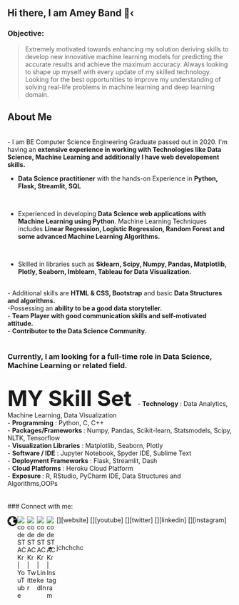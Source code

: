 ## Hi there, I am Amey Band 👋‹

### Objective:
> Extremely motivated towards enhancing my solution deriving skills to develop new innovative machine learning models for predicting the accurate results and achieve the maximum accuracy. Always looking to shape up myself with every update of my skilled technology. Looking for the best opportunities to improve my understanding of solving real-life problems in machine learning and deep learning domain. 

## About Me
<br>
- I am BE Computer Science Engineering Graduate passed out in 2020. I'm having an <b>extensive experience in working with Technologies like Data Science, Machine Learning and additionally I have web developement skills.</b>

<br>

- <b>Data Science practitioner</b> with the hands-on Experience in <b>Python, Flask, Streamlit, SQL</b>

<br>

- Experienced in developing <b>Data Science web applications with Machine Learning using Python</b>. Machine Learning Techniques includes <b>Linear Regression, Logistic Regression, Random Forest and some advanced Machine Learning Algorithms.</b>

<br>

- Skilled in libraries such as <b>Sklearn, Scipy, Numpy, Pandas, Matplotlib, Plotly, Seaborn, Imblearn, Tableau for Data Visualization.</b>
<br>
- Additional skills are <b>HTML & CSS, Bootstrap</b> and basic <b>Data Structures and algorithms.</b>
<br>
-Possessing an <b>ability to be a good data storyteller.</b>
<br>
- <b>Team Player with good communication skills and self-motivated attitude.</b>
<br>
- <b>Contributor to the Data Science Community.</b>
<br><br>

### Currently, I am looking for a full-time role in Data Science, Machine Learning or related field.

<br>
<html><font size="15"><b>MY Skill Set</b> </font></html>
- <b>Technology</b>               : Data Analytics, Machine Learning, Data Visualization
<br>
- <b>Programming</b>               : Python, C, C++
<br>
- <b>Packages/Frameworks </b>      : Numpy, Pandas, Scikit-learn, Statsmodels, Scipy, NLTK, Tensorflow
<br>
- <b>Visualization Libraries</b>   : Matplotlib, Seaborn, Plotly 
<br>
- <b>Software / IDE</b>            : Jupyter Notebook, Spyder IDE, Sublime Text
<br>
- <b>Deployment Frameworks</b>     : Flask, Streamlit, Dash 
<br>
- <b>Cloud Platforms</b>           : Heroku Cloud Platform 
<br>
- <b>Exposure </b>                 : R, RStudio, PyCharm IDE, Data Structures and Algorithms,OOPs
<br>
<!--
<br><br>
![Alt Text](https://github.com/DheerajKumar97/DheerajKumar97/blob/master/res%20gif.gif)
-->
<br><br>
### Connect with me:

[<img align="left" alt="codeSTACKr.com" width="22px" src="https://raw.githubusercontent.com/iconic/open-iconic/master/svg/globe.svg" />][website]
[<img align="left" alt="codeSTACKr | YouTube" width="22px" src="https://cdn.jsdelivr.net/npm/simple-icons@v3/icons/youtube.svg" />][youtube]
[<img align="left" alt="codeSTACKr | Twitter" width="22px" src="https://cdn.jsdelivr.net/npm/simple-icons@v3/icons/twitter.svg" />][twitter]
[<img align="left" alt="codeSTACKr | LinkedIn" width="22px" src="https://cdn.jsdelivr.net/npm/simple-icons@v3/icons/linkedin.svg" />][linkedin]
[<img align="left" alt="codeSTACKr | Instagram" width="22px" src="https://cdn.jsdelivr.net/npm/simple-icons@v3/icons/instagram.svg" />][instagram]

<br />

- jchchchc

